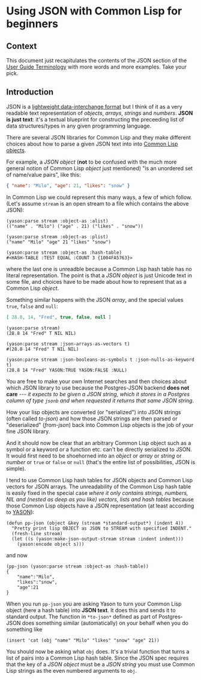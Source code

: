 Using JSON with Common Lisp for beginners
=========================================

## Context

This document just recapitulates the contents of the JSON section of the
[User Guide Terminology](user-guide.md#terminology-and-overview) with more words and
more examples.  Take your pick.

## Introduction

JSON is a [lightweight data-interchange format](http://www.json.org)
but I think of it as a very readable text representation of *objects*,
*arrays*, *strings* and *numbers*.  **JSON is just text**: it's a
textual blueprint for constructing the preceeding list of data
structures/types in any given programming language.

There are several JSON libraries for Common Lisp and they make
different choices about how to parse a given JSON text into
into [Common Lisp objects](http://www.lispworks.com/documentation/lw50/CLHS/Body/26_glo_o.htm).

For example, a *JSON object* (**not** to be confused with the much
more general notion of Common Lisp *object* just mentioned) "is an
unordered set of name/value pairs", like this:

```json
{ "name": "Milo", "age": 21, "likes": "snow" }
```

In Common Lisp we could represent this many ways, a few of which
follow.  (Let's assume `stream` is an open stream to a file which
contains the above JSON):

```common-lisp
(yason:parse stream :object-as :alist)
(("name" . "Milo") ("age" . 21) ("likes" . "snow"))

(yason:parse stream :object-as :plist)
("name" "Milo" "age" 21 "likes" "snow")

(yason:parse stream :object-as :hash-table)
#<HASH-TABLE :TEST EQUAL :COUNT 3 {1004FA5763}>
```

where the last one is unreadble because a Common Lisp hash
table has no literal representation.  The point is that a *JSON
object* is just Unicode text in some file, and choices have to be
made about how to represent that as a Common Lisp *object*.

Something similar happens with the JSON *array*, and the special
values `true`, `false` and `null`:

```json
[ 28.8, 14, "Fred", true, false, null ]
```

```common-lisp
(yason:parse stream)
(28.8 14 "Fred" T NIL NIL)

(yason:parse stream :json-arrays-as-vectors t)
#(28.8 14 "Fred" T NIL NIL)

(yason:parse stream :json-booleans-as-symbols t :json-nulls-as-keyword t)
(28.8 14 "Fred" YASON:TRUE YASON:FALSE :NULL)
```

You are free to make your own Internet searches and then choices about
which JSON library to use because the Postgres-JSON backend **does not
care** --- *it expects to be given a JSON string, which it stores in a
Postgres column of type `jsonb` and when requested it returns that
same JSON string*.

How your lisp objects are converted (or "serialized") into JSON
strings (often called *to-json*) and how those JSON strings are then
parsed or "deserialized" (*from-json*) back into Common Lisp objects
is the job of your fine JSON library.

And it should now be clear that an arbitrary Common Lisp object such
as a symbol or a keyword or a function etc. can't be directly
serialized to JSON.  It would first need to be shoehorned into an
*object* or *array* or *string* or *number* or `true` or `false` or
`null` (that's the entire list of possibilities, JSON is simple).

I tend to use Common Lisp hash tables for JSON objects and Common Lisp
vectors for JSON arrays.  The unreadability of the Common Lisp hash
table is easily fixed in the special case *where it only contains
strings, numbers, NIL and (nested as deep as you like) vectors, lists
and hash tables* because those Common Lisp objects have a JSON
representation (at least according to
[YASON](http://common-lisp.net/project/yason/)):

```common-lisp
(defun pp-json (object &key (stream *standard-output*) (indent 4))
  "Pretty print lisp OBJECT as JSON to STREAM with specified INDENT."
  (fresh-line stream)
  (let ((s (yason:make-json-output-stream stream :indent indent)))
    (yason:encode object s)))
```

and now

```common-lisp
(pp-json (yason:parse stream :object-as :hash-table))
{
    "name":"Milo",
    "likes":"snow",
    "age":21
}
```

When you run `pp-json` you are asking Yason to turn your Common Lisp
object (here a hash table) into **JSON text**.  It does this and sends
it to standard output.  The function in `*to-json*` defined as part of
Postgres-JSON does something similar (automatically) on your behalf
when you do something like

```common-lisp
(insert 'cat (obj "name" "Milo" "likes" "snow" "age" 21))
```

You should now be asking what `obj` does.  It's a trivial function
that turns a list of pairs into a Common Lisp hash table.  Since the
JSON spec requires that the key of a *JSON object* must be a *JSON
string* you must use Common Lisp strings as the even numbered
arguments to `obj`.
